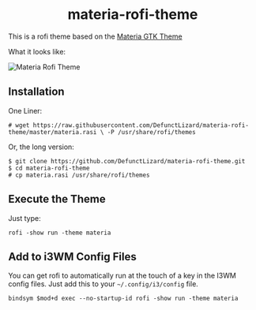 <h1 align="center">materia-rofi-theme</h1>

This is a rofi theme based on the [Materia GTK Theme](https://github.com/nana-4/materia-theme)

What it looks like:

![Materia Rofi Theme](https://i.imgur.com/V4DQyiE.png)

## Installation

One Liner:

```
# wget https://raw.githubusercontent.com/DefunctLizard/materia-rofi-theme/master/materia.rasi \ -P /usr/share/rofi/themes
```

Or, the long version:

```
$ git clone https://github.com/DefunctLizard/materia-rofi-theme.git
$ cd materia-rofi-theme
# cp materia.rasi /usr/share/rofi/themes
```

## Execute the Theme

Just type:
```
rofi -show run -theme materia
```

## Add to i3WM Config Files

You can get rofi to automatically run at the touch of a key in the I3WM config files. Just add this to your `~/.config/i3/config` file.

```
bindsym $mod+d exec --no-startup-id rofi -show run -theme materia
```
